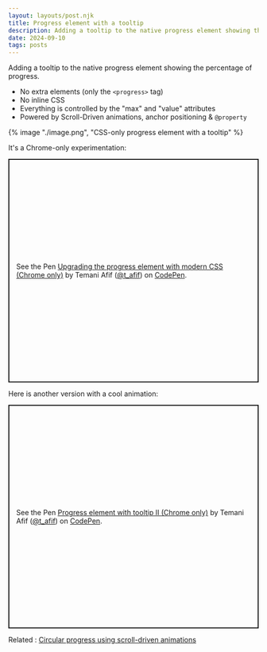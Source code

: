 ```yaml
---
layout: layouts/post.njk
title: Progress element with a tooltip
description: Adding a tooltip to the native progress element showing the precentage of progress
date: 2024-09-10
tags: posts
---
```


Adding a tooltip to the native progress element showing the percentage of progress.
* No extra elements (only the `<progress>` tag)
* No inline CSS
* Everything is controlled by the "max" and "value" attributes
* Powered by Scroll-Driven animations, anchor positioning & `@property`

{% image "./image.png", "CSS-only progress element with a tooltip" %}

It's a Chrome-only experimentation:

<p class="codepen" data-height="450" data-default-tab="result" data-slug-hash="YzoBmLb" data-pen-title="Upgrading the progress element with modern CSS (Chrome only)" data-preview="true" data-user="t_afif" style="height: 450px; box-sizing: border-box; display: flex; align-items: center; justify-content: center; border: 2px solid; margin: 1em 0; padding: 1em;">
  <span>See the Pen <a href="https://codepen.io/t_afif/pen/YzoBmLb">
  Upgrading the progress element with modern CSS (Chrome only)</a> by Temani Afif (<a href="https://codepen.io/t_afif">@t_afif</a>)
  on <a href="https://codepen.io">CodePen</a>.</span>
</p>

Here is another version with a cool animation:

<p class="codepen" data-height="450" data-default-tab="result" data-slug-hash="JjQVYgJ" data-pen-title="Progress element with tooltip II (Chrome only)" data-preview="true" data-user="t_afif" style="height: 450px; box-sizing: border-box; display: flex; align-items: center; justify-content: center; border: 2px solid; margin: 1em 0; padding: 1em;">
  <span>See the Pen <a href="https://codepen.io/t_afif/pen/JjQVYgJ">
  Progress element with tooltip II (Chrome only)</a> by Temani Afif (<a href="https://codepen.io/t_afif">@t_afif</a>)
  on <a href="https://codepen.io">CodePen</a>.</span>
</p>
<script async src="https://cpwebassets.codepen.io/assets/embed/ei.js"></script>

Related : [Circular progress using scroll-driven animations](/circular-progress/)